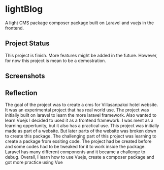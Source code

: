 # lightBlog
A light CMS package composer package built on Laravel and vuejs in the frontend. 
  
## Project Status
This project is finish. More features might be added in the future. However, for now this project is mean to be a demostration.

## Screenshots


## Reflection
The goal of the project was to create a cms for Villasanpakoi hotel website. It was an experimental project that has real world use. The project was initially built on laravel to learn the more laravel framework. 
Also wanted to learn Vuejs I decided to used it as a frontend framework.
I was ment as a learning oppertunity, but it also has a practical use.
This project was initially made as part of a website. But later parts of the website was broken down to create this package.
The challenging part of this project was learning to create a package from exsiting code.
The project had be created before and some codes had to be tweaked for it to work inside the package. Laravel has many different components and it became a challenge to debug. 
Overall, I learn how to use Vuejs, create a composer package and got more practice using Vue
